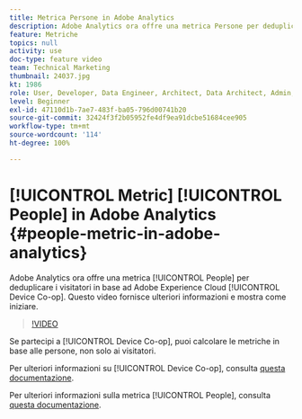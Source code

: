 ```yaml
---
title: Metrica Persone in Adobe Analytics
description: Adobe Analytics ora offre una metrica Persone per deduplicare i visitatori in base ad Adobe Experience Cloud Device Co-op. Questo video fornisce ulteriori informazioni e mostra come iniziare.
feature: Metriche
topics: null
activity: use
doc-type: feature video
team: Technical Marketing
thumbnail: 24037.jpg
kt: 1986
role: User, Developer, Data Engineer, Architect, Data Architect, Admin, Leader
level: Beginner
exl-id: 47110d1b-7ae7-483f-ba05-796d00741b20
source-git-commit: 32424f3f2b05952fe4df9ea91dcbe51684cee905
workflow-type: tm+mt
source-wordcount: '114'
ht-degree: 100%

---
```


# [!UICONTROL Metric] [!UICONTROL People] in Adobe Analytics {#people-metric-in-adobe-analytics}

Adobe Analytics ora offre una metrica [!UICONTROL People] per deduplicare i visitatori in base ad Adobe Experience Cloud [!UICONTROL Device Co-op]. Questo video fornisce ulteriori informazioni e mostra come iniziare.

>[!VIDEO](https://video.tv.adobe.com/v/24037/?quality=12)

Se partecipi a [!UICONTROL Device Co-op], puoi calcolare le metriche in base alle persone, non solo ai visitatori.

Per ulteriori informazioni su [!UICONTROL Device Co-op], consulta [questa documentazione](https://marketing.adobe.com/resources/help/it_IT/mcdc/).

Per ulteriori informazioni sulla metrica [!UICONTROL People], consulta [questa documentazione](https://marketing.adobe.com/resources/help/it_IT/mcdc/mcdc-people.html).
